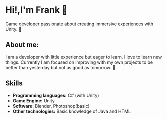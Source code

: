 # Hi!,I'm Frank 👋 

Game developer passionate about creating immersive experiences with Unity. 👾

## About me:
I am a developer with little experience but eager to learn. I love to learn new things. Currently I am focused on improving with my own projects to be better than yesterday but not as good as tomorrow. 🫠

## Skills

- **Programming languages:** C# (with Unity)
- **Game Engine:** Unity
- **Software:** Blender, Photoshop(basic)
- **Other technologies:** Basic knowledge of Java and HTML


 <!--
## Featured Projects

### [Project 1: KitchenChaos](https://github.com/3AeMe3/KitchenChaos)
This is a project in which I learned : C# Events, C# Interfaces,etc.  
- **Features:** Project based on the Overcooked saga guided by the Youtuber Code Monkey.
- **Screenshots:** 
process.





 ![Screenshot](C:\Users\JEANPIERO\Downloads\imagenes.jpg) 


  ![GIF del Juego](https://ruta-a-tu-gif.com/gif1.gif)


### [Proyecto 2: Nombre del Juego](https://github.com/tu-usuario/proyecto2)
Una breve descripción del juego, sus características principales y lo que aprendiste o lograste con este proyecto.
- **Características:** [Mecánicas de juego, gráficos, etc.]
- **Tecnologías usadas:** Unity, C#
- **Capturas de pantalla:**
  ![Captura de Pantalla](https://ruta-a-tu-imagen.com/imagen2.png)
  ![GIF del Juego](https://ruta-a-tu-gif.com/gif2.gif)









**3AeMe3/3AeMe3** is a ✨ _special_ ✨ repository because its `README.md` (this file) appears on your GitHub profile.

Here are some ideas to get you started:

  
- 🔭 I’m currently working on ...
- 🌱 I’m currently learning ...
- 👯 I’m looking to collaborate on ...
- 🤔 I’m looking for help with ...
- 💬 Ask me about ...
- 📫 How to reach me: ...
- 😄 Pronouns: ...
- ⚡ Fun fact: ...
-->

